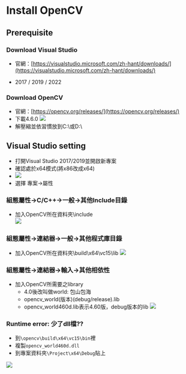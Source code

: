 # Install OpenCV

## Prerequisite

### Download Visual Studio 
* 官網：[https://visualstudio.microsoft.com/zh-hant/downloads/](https://visualstudio.microsoft.com/zh-hant/downloads/)

* 2017 / 2019 / 2022

### Download OpenCV

* 官網：[https://opencv.org/releases/](https://opencv.org/releases/)
* 下載4.6.0
![](https://i.imgur.com/ad4Ng0u.png)
* 解壓縮並依習慣放到C:\或D:\

## Visual Studio setting

* 打開Visual Studio 2017/2019並開啟新專案
* 確認處於x64模式(將x86改成x64)
* ![](https://i.imgur.com/DqEVCyO.png)
* 選擇 專案->屬性

### 組態屬性->C/C++->一般->其他Include目錄

* 加入OpenCV所在資料夾\include\
![](https://i.imgur.com/ZrJX03s.png)

### 組態屬性->連結器->一般->其他程式庫目錄 

* 加入OpenCV所在資料夾\build\x64\vc15\lib
![](https://i.imgur.com/HdhEO8T.png)

### 組態屬性->連結器->輸入->其他相依性 

* 加入OpenCV所需要之library
    * 4.0後改叫做world: 包山包海
    * opencv_world(版本)(debug/release).lib
    * opencv_world460d.lib表示4.60版，debug版本的lib
![](https://i.imgur.com/KErQbjp.png)

### Runtime error: 少了dll檔??
* 到`\opencv\build\x64\vc15\bin`裡
* 複製`opencv_world460d.dll`
* 到專案資料夾`\Project\x64\Debug`貼上

![](https://i.imgur.com/xQHz7Kl.png)
